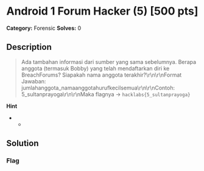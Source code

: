 # Android 1  Forum Hacker (5) [500 pts]

**Category:** Forensic
**Solves:** 0

## Description
>Ada tambahan informasi dari sumber yang sama sebelumnya. Berapa anggota (termasuk Bobby) yang telah mendaftarkan diri ke BreachForums? Siapakah nama anggota terakhir?\r\n\r\nFormat Jawaban: jumlahanggota_namaanggotahurufkecilsemua\r\n\r\nContoh: 5_sultanprayoga\r\n\r\nMaka flagnya -> `hacklabs{5_sultanprayoga}`

**Hint**
* -

## Solution

### Flag

